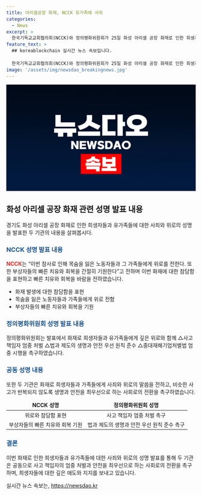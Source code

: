 ```yaml
---
title: 아리셀공장 화재, NCCK 유가족에 사죄
categories:
  - News
excerpt: >
  한국기독교교회협의회(NCCK)와 정의평화위원회가 25일 화성 아리셀 공장 화재로 인한 희생자와 유가족에게 사죄와 위로의 메시지를 전했다. NCCK는 노동자들을 쓰다 버리는 사회의 무책임함을 지적하며, 정부와 소방당국에 희생자 지원과 사고 책임자 엄중 처벌을 촉구했다. 또한, 생명과 안전을 최우선으로 삼는 법과 제도 개선을 요구하며, 희생자들과 가족들에게 사죄와 위로의 말을 전했다. 생명과 안전을 최우선으로 하는 세상을 만들기 위해 힘을 다하겠다고 다짐했다.
feature_text: >
  ## koreablockchain 실시간 뉴스 속보입니다.

  한국기독교교회협의회(NCCK)와 정의평화위원회가 25일 화성 아리셀 공장 화재로 인한 희생자와 유가족에게 사죄와 위로의 메시지를 전했다. NCCK는 노동자들을 쓰다 버리는 사회의 무책임함을 지적하며, 정부와 소방당국에 희생자 지원과 사고 책임자 엄중 처벌을 촉구했다. 또한, 생명과 안전을 최우선으로 삼는 법과 제도 개선을 요구하며, 희생자들과 가족들에게 사죄와 위로의 말을 전했다. 생명과 안전을 최우선으로 하는 세상을 만들기 위해 힘을 다하겠다고 다짐했다.
image: '/assets/img/newsdao_breakingnews.jpg'
---
```


<p><img src="/assets/img/newsdao_breakingnews.jpg" alt="koreablockchain 속보" /></p>

<h2 data-ke-size="size26">화성 아리셀 공장 화재 관련 성명 발표 내용</h2>

<p data-ke-size="size16">경기도 화성 아리셀 공장 화재로 인한 희생자들과 유가족들에 대한 사죄와 위로의 성명을 발표한 두 기관의 내용을 살펴봅시다.</p>

<h3><b><span style="color: #1a5490;">NCCK 성명 발표 내용</span></b></h3>

<p data-ke-size="size16"><b><span style="color: #ee2323;">NCCK</span></b>는 “이번 참사로 인해 목숨을 잃은 노동자들과 그 가족들에게 위로를 전한다. 또한 부상자들의 빠른 치유와 회복을 간절히 기원한다”고 전하며 이번 화재에 대한 참담함을 표현하고 빠른 치유와 회복을 바람을 전하였습니다.</p>

<ul>
<li>화재 발생에 대한 참담함을 표현</li>
<li>목숨을 잃은 노동자들과 가족들에게 위로 전함</li>
<li>부상자들의 빠른 치유와 회복을 기원</li>
</ul>

<h3><b><span style="color: #1a5490;">정의평화위원회 성명 발표 내용</span></b></h3>

<p data-ke-size="size16">정의평화위원회는 발표에서 화재로 희생자들과 유가족들에게 깊은 위로와 함께 △사고 책임자 엄중 처벌 △법과 제도의 생명과 안전 우선 원칙 준수 △중대재해기업처벌법 엄중 시행을 촉구하였습니다.</p>

<h3><b><span style="color: #1a5490;">공동 성명 내용</span></b></h3>

<p data-ke-size="size16">또한 두 기관은 화재로 희생자들과 가족들에게 사죄와 위로의 말씀을 전하고, 비슷한 사고가 반복되지 않도록 생명과 안전을 최우선으로 하는 사회로의 전환을 촉구하였습니다.</p>

<table>
<thead>
<tr>
<td style="text-align: center; height: 17px;"><b>NCCK 성명</b></td>
<td style="text-align: center; height: 17px;"><b>정의평화위원회 성명</b></td>
</tr>
</thead>
<tbody>
<tr>
<td style="text-align: center; height: 17px;">위로와 참담함 표현</td>
<td style="text-align: center; height: 17px;">사고 책임자 엄중 처벌 촉구</td>
</tr>
<tr>
<td style="text-align: center; height: 17px;">부상자들의 빠른 치유와 회복 기원</td>
<td style="text-align: center; height: 17px;">법과 제도의 생명과 안전 우선 원칙 준수 촉구</td>
</tr>
</tbody>
</table>

<h3><b><span style="color: #1a5490;">결론</span></b></h3>

<p data-ke-size="size16">이번 화재로 인한 희생자들과 유가족들에 대한 사죄와 위로의 성명 발표를 통해 두 기관은 공동으로 사고 책임자의 엄중 처벌과 안전을 최우선으로 하는 사회로의 전환을 촉구하며, 희생자들에 대한 깊은 애도와 지지를 보내고 있습니다.</p>
실시간 뉴스 속보는, <a href="https://newsdao.kr" rel="dofollow">https://newsdao.kr</a>


